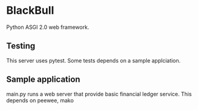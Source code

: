 # BlackBull
Python ASGI 2.0 web framework.

## Testing
This server uses pytest. Some tests depends on a sample applciation.

## Sample application

main.py runs a web server that provide basic financial ledger service. This depends on peewee, mako
